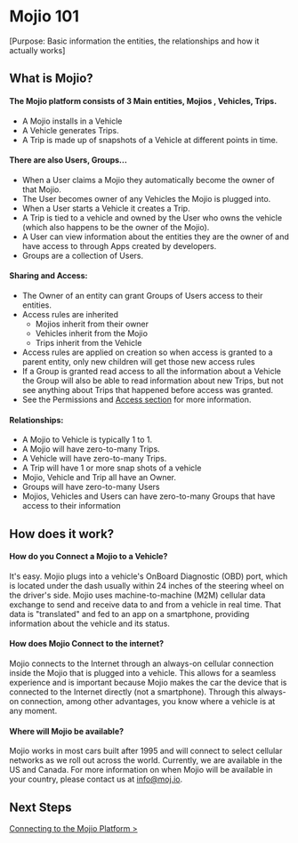# Mojio 101 

[Purpose: Basic information the entities, the relationships and how it actually works]

## What is Mojio? ##
 
#### The Mojio platform consists of 3 Main entities, Mojios , Vehicles, Trips. ####

* A Mojio installs in a Vehicle
* A Vehicle generates Trips.
* A Trip is made up of snapshots of a Vehicle at different points in time.

#### There are also Users, Groups... ####

* When a User claims a Mojio they automatically become the owner of that Mojio.
* The User becomes owner of any Vehicles the Mojio is plugged into.
* When a User starts a Vehicle it creates a Trip.
* A Trip is tied to a vehicle and owned by the User who owns the vehicle (which also happens to be the owner of the Mojio). 
* A User can view information about the entities they are the owner of and have access to through Apps created by developers.
* Groups are a collection of Users.

#### Sharing and Access: ####

* The Owner of an entity can grant Groups of Users access to their entities.
* Access rules are inherited 
	* Mojios inherit from their owner
	* Vehicles inherit from the Mojio
	* Trips inherit from the Vehicle
* Access rules are applied on creation so when access is granted to a parent entity, only new children will get those new access rules
* If a Group is granted read access to all the information about a Vehicle the Group will also be able to read information about new Trips, but not see anything about Trips that happened before access was granted.
* See the Permissions and [Access section](#/content/cms.RESTBasics.Access) for more information.

#### Relationships:  ####

* A Mojio to Vehicle is typically 1 to 1.
* A Mojio will have zero-to-many Trips.
* A Vehicle will have zero-to-many Trips.
* A Trip will have 1 or more snap shots of a vehicle
* Mojio, Vehicle and Trip all have an Owner. 
* Groups will have zero-to-many Users
* Mojios, Vehicles and Users can have zero-to-many Groups that have access to their information


## How does it work? ##

#### How do you Connect a Mojio to a Vehicle? ####
It's easy. Mojio plugs into a vehicle's OnBoard Diagnostic (OBD) port, which is located under the dash usually within 24 inches of the steering wheel on the driver's side. Mojio uses machine-to-machine (M2M) cellular data exchange to send and receive data to and from a vehicle in real time. That data is "translated" and fed to an app on a smartphone, providing information about the vehicle and its status. 

#### How does Mojio Connect to the internet? ####

Mojio connects to the Internet through an always-on cellular connection inside the Mojio that is plugged into a vehicle. This allows for a seamless experience and is important because Mojio makes the car the device that is connected to the Internet directly (not a smartphone). Through this always-on connection, among other advantages, you know where a vehicle is at any moment.

#### Where will Mojio be available? ####
Mojio works in most cars built after 1995 and will connect to select cellular networks as we roll out across the world. Currently, we are available in the US and Canada. For more information on when Mojio will be available in your country, please contact us at info@moj.io.


## Next Steps ##

[Connecting to the Mojio Platform >](#/content/cms.GettingStarted.2-EndPoints)